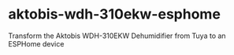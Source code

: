 # aktobis-wdh-310ekw-esphome
Transform the Aktobis WDH-310EKW Dehumidifier from Tuya to an ESPHome device
